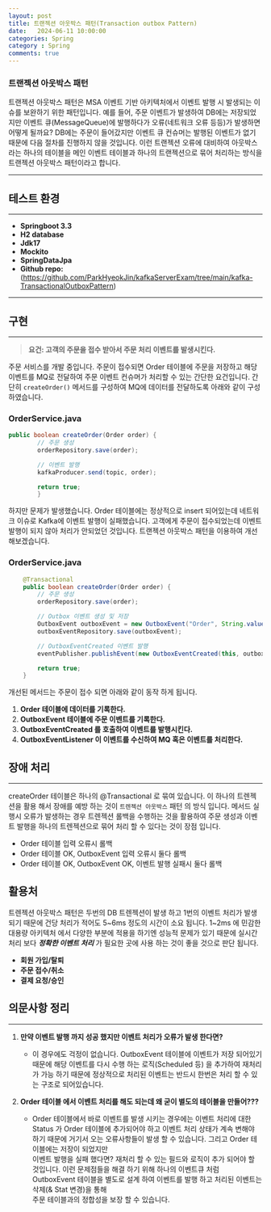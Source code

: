 ```yaml
---
layout: post
title: 트랜젝션 아웃박스 패턴(Transaction outbox Pattern)
date:   2024-06-11 10:00:00
categories: Spring
category : Spring
comments: true 
---
```


### 트랜젝션 아웃박스 패턴

트랜젝션 아웃박스 패턴은 MSA 이벤트 기반 아키텍처에서 이벤트 발행 시 발생되는 이슈를 보완하기 위한 패턴입니다. 예를 들어, 주문 이벤트가 발생하여 DB에는 저장되었지만 이벤트 큐(MessageQueue)에 발행하다가 오류(네트워크 오류 등등)가 발생하면 어떻게 될까요? DB에는 주문이 들어갔지만 이벤트 큐 컨슈머는 발행된 이벤트가 없기 때문에 다음 절차를 진행하지 않을 것입니다. 이런 트랜젝션 오류에 대비하여 아웃박스라는 하나의 테이블을 메인 이벤트 테이블과 하나의 트랜젝션으로 묶어 처리하는 방식을 트랜젝션 아웃박스 패턴이라고 합니다.

---

## 테스트 환경
---

- **Springboot 3.3**
- **H2 database**
- **Jdk17**
- **Mockito**
- **SpringDataJpa**
- **Github repo:** (https://github.com/ParkHyeokJin/kafkaServerExam/tree/main/kafka-TransactionalOutboxPattern)

---

## 구현
---

> **요건: 고객의 주문을 접수 받아서 주문 처리 이벤트를 발생시킨다.**

주문 서비스를 개발 중입니다. 주문이 접수되면 Order 테이블에 주문을 저장하고 해당 이벤트를 MQ로 전달하여 주문 이벤트 컨슈머가 처리할 수 있는 간단한 요건입니다. 간단히 `createOrder()` 메서드를 구성하여 MQ에 데이터를 전달하도록 아래와 같이 구성하였습니다.

### OrderService.java

```java
public boolean createOrder(Order order) {
        // 주문 생성
        orderRepository.save(order);

        // 이벤트 발행
        kafkaProducer.send(topic, order);

        return true;
        }
```

하지만 문제가 발생했습니다. Order 테이블에는 정상적으로 insert 되어있는데 네트워크 이슈로 Kafka에 이벤트 발행이 실패했습니다. 고객에게 주문이 접수되었는데 이벤트 발행이 되지 않아 처리가 안되었던 것입니다. 트랜젝션 아웃박스 패턴을 이용하여 개선해보겠습니다.


### OrderService.java

```java
    @Transactional
    public boolean createOrder(Order order) {
        // 주문 생성
        orderRepository.save(order);

        // Outbox 이벤트 생성 및 저장
        OutboxEvent outboxEvent = new OutboxEvent("Order", String.valueOf(order.getId()), "OrderCreated", convertOrderToPayload(order), OutboxEvent.EventStatus.NEW);
        outboxEventRepository.save(outboxEvent);

        // OutboxEventCreated 이벤트 발행
        eventPublisher.publishEvent(new OutboxEventCreated(this, outboxEvent));

        return true;
    }
```
  
개선된 메서드는 주문이 접수 되면 아래와 같이 동작 하게 됩니다.    


1) **Order 테이블에 데이터를 기록한다.**  
2) **OutboxEvent 테이블에 주문 이벤트를 기록한다.**  
3) **OutboxEventCreated 를 호출하여 이벤트를 발행시킨다.**  
4) **OutboxEventListener 이 이벤트를 수신하여 MQ 혹은 이벤트를 처리한다.**  

## 장애 처리
---

createOrder 테이블은 하나의 @Transactional 로 묶여 있습니다. 이 하나의 트렌젝션을 활용 해서 장애를 예방 하는 것이 `트렌젝션 아웃박스` 패턴 의 방식 입니다. 메서드 실행시 오류가 발생하는 경우 트렌젝션 롤백을 수행하는 것을 활용하여 주문 생성과 이벤트 발행을 하나의 트렌젝션으로 묶어 처리 할 수 있다는 것이 장점 입니다.

- Order 테이블 입력 오류시 롤백
- Order 테이블 OK, OutboxEvent 입력 오류시 둘다 롤백
- Order 테이블 OK, OutboxEvent OK, 이벤트 발행 실패시 둘다 롤백

## 활용처

트렌젝션 아웃박스 패턴은 두번의 DB 트렌젝션이 발생 하고 1번의 이벤트 처리가 발생 되기 때문에 건당 처리가 적어도 5~6ms 정도의 시간이 소요 됩니다. 1~2ms 에 민감한 대용량 아키텍처 에서 다양한 부분에 적용을 하기엔 성능적 문제가 있기 때문에 실시간 처리 보다 _**정확한 이벤트 처리**_ 가 필요한 곳에 사용 하는 것이 좋을 것으로 판단 됩니다.

- **회원 가입/탈퇴** 
- **주문 접수/취소**
- **결제 요청/승인**

## 의문사항 정리
---

1. **만약 이벤트 발행 까지 성공 했지만 이벤트 처리가 오류가 발생 한다면?**

   - 이 경우에도 걱정이 없습니다. OutboxEvent 테이블에 이벤트가 저장 되어있기 때문에 해당 이벤트를 다시 수행 하는 로직(Scheduled 등) 을 추가하여 재처리가 가능 하기 때문에 정상적으로 처리된 이벤트는 반드시 한번은 처리 할 수 있는 구조로 되어있습니다.

2. **Order 테이블 에서 이벤트 처리를 해도 되는데 왜 굳이 별도의 테이블을 만들어???**

   - Order 테이블에서 바로 이벤트를 발생 시키는 경우에는 이벤트 처리에 대한 Status 가 Order 테이블에 추가되어야 하고 이벤트 처리 상태가 계속 변해야 하기 때문에 거기서 오는 오류사항들이 발생 할 수 있습니다. 그리고 Order 테이블에는 저장이 되었지만  
   이벤트 발행을 실패 했다면? 재처리 할 수 있는 필드와 로직이 추가 되어야 할 것입니다. 이런 문제점들을 해결 하기 위해 하나의 이벤트큐 처럼 OutboxEvent 테이블을 별도로 설계 하여 이벤트를 발행 하고 처리된 이벤트는 삭제(& Stat 변경)을 통해  
   주문 테이블과의 정합성을 보장 할 수 있습니다.  









